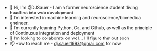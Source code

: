 - 👋 Hi, I’m @DJSauer - I am a former neuroscience student diving headfirst into web development
- 👀 I’m interested in machine learning and neuroscience/biomedical engineer. 
- 🌱 I’m currently learning Python, Go, and Github, as well as the principle of Continuous integration and deployment
- 💞️ I’m looking to collaborate on well... I'll figure that out soon
- 📫 How to reach me - dj.sauer1998@gmail.com for now

<!---
Deejasqueege/Deejasqueege is a ✨ special ✨ repository because its `README.md` (this file) appears on your GitHub profile.
You can click the Preview link to take a look at your changes.
--->
